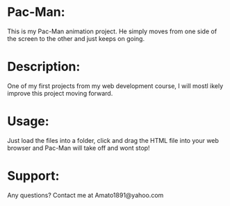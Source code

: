 <h1>Pac-Man:</h1> This is my Pac-Man animation project. He simply moves from one side of the screen to the other and just keeps on going.  
<h1>Description:</h1> One of my first projects from my web development course, I will mostl ikely improve this project moving forward.
<h1>Usage:</h1> Just load the files into a folder, click and drag the HTML file into your web browser and Pac-Man will take off and wont stop! 
<h1>Support:</h1> Any questions? Contact me at Amato1891@yahoo.com
